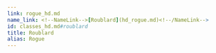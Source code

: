 ```yaml
---
link: rogue_hd.md
name_link: <!--NameLink-->[Roublard](hd_rogue.md)<!--/NameLink-->
id: classes_hd.md#roublard
title: Roublard
alias: Rogue
---
```


